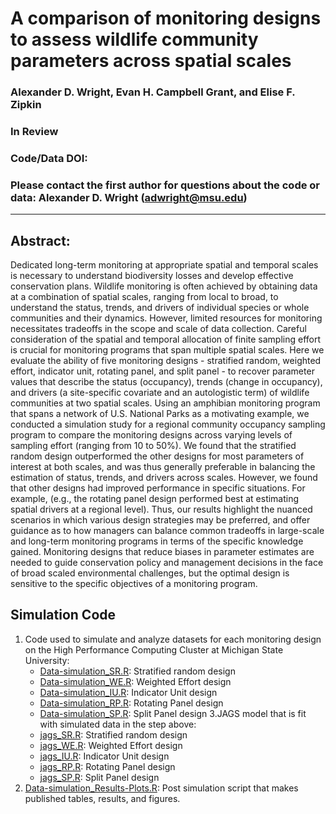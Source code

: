 # A comparison of monitoring designs to assess wildlife community parameters across spatial scales

### Alexander D. Wright, Evan H. Campbell Grant, and Elise F. Zipkin

### In Review

### Code/Data DOI: 

### Please contact the first author for questions about the code or data: Alexander D. Wright (adwright@msu.edu)

________________________________________________________________________________________________________________________________________

## Abstract:
Dedicated long-term monitoring at appropriate spatial and temporal scales is necessary to understand biodiversity losses and develop effective conservation plans. Wildlife monitoring is often achieved by obtaining data at a combination of spatial scales, ranging from local to broad, to understand the status, trends, and drivers of individual species or whole communities and their dynamics. However, limited resources for monitoring necessitates tradeoffs in the scope and scale of data collection. Careful consideration of the spatial and temporal allocation of finite sampling effort is crucial for monitoring programs that span multiple spatial scales. Here we evaluate the ability of five monitoring designs - stratified random, weighted effort, indicator unit, rotating panel, and split panel - to recover parameter values that describe the status (occupancy), trends (change in occupancy), and drivers (a site-specific covariate and an autologistic term) of wildlife communities at two spatial scales. Using an amphibian monitoring program that spans a network of U.S. National Parks as a motivating example, we conducted a simulation study for a regional community occupancy sampling program to compare the monitoring designs across varying levels of sampling effort (ranging from 10 to 50%). We found that the stratified random design outperformed the other designs for most parameters of interest at both scales, and was thus generally preferable in balancing the estimation of status, trends, and drivers across scales. However, we found that other designs had improved performance in specific situations. For example, (e.g., the rotating panel design performed best at estimating spatial drivers at a regional level). Thus, our results highlight the nuanced scenarios in which various design strategies may be preferred, and offer guidance as to how managers can balance common tradeoffs in large-scale and long-term monitoring programs in terms of the specific knowledge gained. Monitoring designs that reduce biases in parameter estimates are needed to guide conservation policy and management decisions in the face of broad scaled environmental challenges, but the optimal design is sensitive to the specific objectives of a monitoring program.

## Simulation Code
1. Code used to simulate and analyze datasets for each monitoring design on the High Performance Computing Cluster at Michigan State University:
   - [Data-simulation_SR.R](https://github.com/lxwrght/Wright_etal_InReview_LandEcol/blob/master/MRCM_data.R): Stratified random design
   - [Data-simulation_WE.R](https://github.com/lxwrght/Wright_etal_InReview_LandEcol/blob/master/MRCM_data.R): Weighted Effort design
   - [Data-simulation_IU.R](https://github.com/lxwrght/Wright_etal_InReview_LandEcol/blob/master/MRCM_data.R): Indicator Unit design
   - [Data-simulation_RP.R](https://github.com/lxwrght/Wright_etal_InReview_LandEcol/blob/master/MRCM_data.R): Rotating Panel design
   - [Data-simulation_SP.R](https://github.com/lxwrght/Wright_etal_InReview_LandEcol/blob/master/MRCM_data.R): Split Panel design
3.JAGS model that is fit with simulated data in the step above:
   - [jags_SR.R](https://github.com/lxwrght/Wright_etal_InReview_LandEcol/blob/master/MRCM_data.R): Stratified random design
   - [jags_WE.R](https://github.com/lxwrght/Wright_etal_InReview_LandEcol/blob/master/MRCM_data.R): Weighted Effort design
   - [jags_IU.R](https://github.com/lxwrght/Wright_etal_InReview_LandEcol/blob/master/MRCM_data.R): Indicator Unit design
   - [jags_RP.R](https://github.com/lxwrght/Wright_etal_InReview_LandEcol/blob/master/MRCM_data.R): Rotating Panel design
   - [jags_SP.R](https://github.com/lxwrght/Wright_etal_InReview_LandEcol/blob/master/MRCM_data.R): Split Panel design
5. [Data-simulation_Results-Plots.R](https://github.com/lxwrght/Wright_etal_InReview_LandEcol/blob/master/MRCM_Results-Plots.R): Post simulation script that makes published tables, results, and figures.

